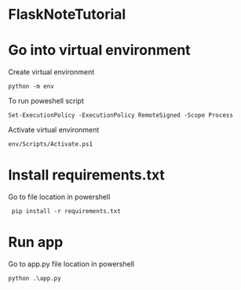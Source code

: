 # FlaskNoteTutorial




# Go into virtual environment
Create virtual environment
```
python -m env
```
To run poweshell script
```
Set-ExecutionPolicy -ExecutionPolicy RemoteSigned -Scope Process
```
Activate virtual environment
```
env/Scripts/Activate.ps1
```

# Install requirements.txt
Go to file location in powershell 
```
 pip install -r requirements.txt
```

# Run app
Go to app.py file location in powershell 
```
python .\app.py
```
